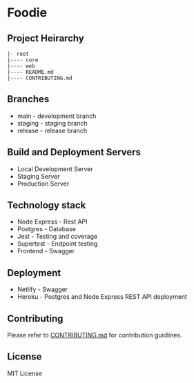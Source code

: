 # Foodie

## Project Heirarchy
```
|- root
|---- core
|---- web
|---- README.md
|---- CONTRIBUTING.md
```

## Branches
- main - development branch
- staging - staging branch
- release - release branch

## Build and Deployment Servers
- Local Development Server
- Staging Server
- Production Server

## Technology stack
- Node Express - Rest API
- Postgres - Database
- Jest - Testing and coverage
- Supertest - Endpoint testing
- Frontend - Swagger

## Deployment
- Netlify - Swagger
- Heroku - Postgres and Node Express REST API deployment

## Contributing
Please refer to [CONTRIBUTING.md](CONTRIBUTING.md) for contribution guidlines.

## License
MIT License
